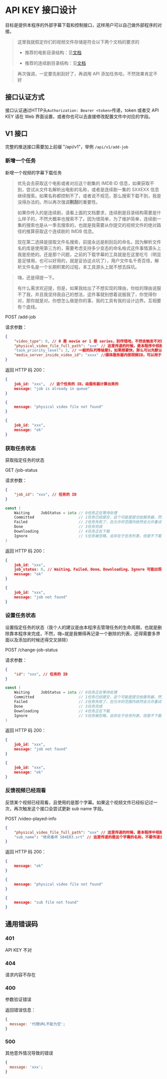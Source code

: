 # API KEY 接口设计

目标是提供本程序的外部字幕下载和控制接口，这样用户可以自己做外部程序的对接。

> 这里我就假定你们的视频文件存储是符合以下两个文档的要求的
>
>  * 推荐的电影目录结构：见[文档](https://github.com/allanpk716/ChineseSubFinder/blob/docs/DesignFile/%E7%94%B5%E5%BD%B1%E7%9A%84%E6%8E%A8%E8%8D%90%E7%9B%AE%E5%BD%95%E7%BB%93%E6%9E%84.md)
>
>  * 推荐的连续剧目录结构：见[文档](https://github.com/allanpk716/ChineseSubFinder/blob/docs/DesignFile/%E8%BF%9E%E7%BB%AD%E5%89%A7%E7%9B%AE%E5%BD%95%E7%BB%93%E6%9E%84%E8%A6%81%E6%B1%82.md)

> 再次强调，一定要先削刮好了，再调用 API 添加任务哈，不然效果肯定不好

## 接口认证方式

接口认证通过HTTP头`Authorization: Bearer <token>`传递，token 或者交 API KEY 请在 Web 界面设置，或者你也可以去直接修改配置文件中对应的字段。

## V1 接口

完整的推送接口需要加上前缀 "/api/v1"，举例 `/api/v1/add-job`

### 新增一个任务

新增一个视频的字幕下载任务

> 优先会去获取这个电影或者对应这个剧集的 IMDB ID 信息，如果获取不到，尝试从文件名解析出电影的名称，或者是连续剧一集的 SXXEXX 信息继续搜索。如果名称都控制不了，或者说不规范，那么搜索下载不到，我是没得办法的。所以再次强调**削刮**的重要性。
>
> 如果你传入的是连续剧，请看上面的文档要求，连续剧是目录结构需要是什么样子的，不然大概率也搜索不了。因为很简单，为了维护简单，连续剧一集的搜索也是从一季去搜索的，也就是我需要从你提交的视频文件的绝对路径的推算获取这个连续剧的 IMDB 信息。
>
> 现在第二选择是提取文件名搜索，前提永远是削刮后的命名，因为解析文件名的库是使用第三方的，需要考虑支持多少变态的命名格式这件事情源头上我是拒绝的。还是那个问题，之前的下载字幕的工具就是在这里吃亏（明显是足够用，也可以好用的，就是妥协这点坑了），用户文件名千奇百怪，解析文件名是一个长期积累的过程，本工具源头上就不想去踩坑。

> 嗨，还是得提一下。
>
> 有什么需求欢迎提，但是，如果我给出了不想实现的理由，你给的理由说服不了我，并且我坚持我自己的想法，这件事就别想着说服我了，你觉得你对，那你就是对。你想怎么做是你的事，我的工具有我的设计边界。互相要有个底线。

POST        /add-job

请求参数：

```json
{
    "video_type": 0, // 0 是 movie or 1 是 series，别传错哈，不然会触发不对的下载逻辑
    "physical_video_file_full_path": "xxx" // 这里传递的时候，是本程序中视频文件的物理路径
    "task_priority_level": 3, // 一般的队列等级是5，如果想要快，那么可以先默认这里填写3，这样就可以插队
    "media_server_inside_video_id": "xxxx" //媒体服务器内部视频ID，可以用于自动 Emby 字幕列表刷新用，如果你是其他的媒体服务器，就别传，留空，我还没实现其他媒体服务器的接口
}
```

返回 HTTP 码 200：

```json
{
    job_id: "xxx",	// 这个任务的 ID，由服务器计算出来的
	message: "job is already in queue"
}
```

```json
{
	message: "physical video file not found"
}
```

```json
{
    job_id: "xxx",
	message: "ok"
}
```

### 获取任务状态

获取指定任务的状态

GET        /job-status

请求参数：

```json
{
	"job_id": "xxx", // 任务的 ID
}
```

```go
const (
	Waiting     JobStatus = iota // 0任务正在等待处理
	Committed                    // 1任务已经提交，这个可能是提交给服务器，然后等待查询下载 Local 的本地任务不会使用这个标注位
	Failed                       // 2任务失败了，在允许的范围内依然会允许重试
	Done                         // 3任务完成
	Downloading                  // 4任务正在下载
	Ignore                       // 5任务被忽略，会存在于任务列表，但是不下载
)
```

返回 HTTP 码 200：

```json
{
    job_id: "xxx",
    job_status: 0, // Waiting、Failed、Done、Downloading、Ignore 可能出现的是这几种情况，注意是对应的 int 值
	message: "ok"
}
```

```json
{
    job_id: "xxx",
	message: "job not found"
}
```

### 设置任务状态

设置指定任务的状态（我个人的建议是由本程序去管理任务的生命周期，也就是删除靠本程序来完成，不然，嗨~就是我懒得再记录一个删除的列表，还得需要多界面以及添加的时候还得交叉排除）

POST   /change-job-status

请求参数：

```json
{
	"id": "xxx", // 任务的 ID
}
```

```go
const (
	Waiting     JobStatus = iota // 0任务正在等待处理
	Committed                    // 1任务已经提交，这个可能是提交给服务器，然后等待查询下载 Local 的本地任务不会使用这个标注位
	Failed                       // 2任务失败了，在允许的范围内依然会允许重试
	Done                         // 3任务完成
	Downloading                  // 4任务正在下载
	Ignore                       // 5任务被忽略，会存在于任务列表，但是不下载
)
```

返回 HTTP 码 200：

```json
{
    job_id: "xxx",
	message: "job not found"
}
```

```json
{
    job_id: "xxx",
	message: "ok"
}
```

### 反馈视频已经观看

反馈某个视频已经观看，且使用的是那个字幕。如果这个视频文件已经标记过一次，再次触发这个接口会尝试更新 sub name 字段。

POST   /video-played-info

```json
{
    "physical_video_file_full_path": "xxx" // 这里传递的时候，是本程序中视频文件的物理路径
    "sub_name": "绝命毒师 S04E03.srt" // 这里传递的是这个字幕的名称，不要传递全路径
}
```

返回 HTTP 码 200：

```json
{
	message: "ok"
}
```

```json
{
	message: "physical video file not found"
}
```

```json
{
	message: "sub file not found"
}
```

## 通用错误码

### 401

API KEY 不对

### 404

请求内容不存在

### 400

参数验证错误

返回错误信息：

```javascript
{
  message: '代理URL不能为空';
}
```

### 500

其他意外情况导致的错误

```javascript
{
  message: 'xxx';
}
```